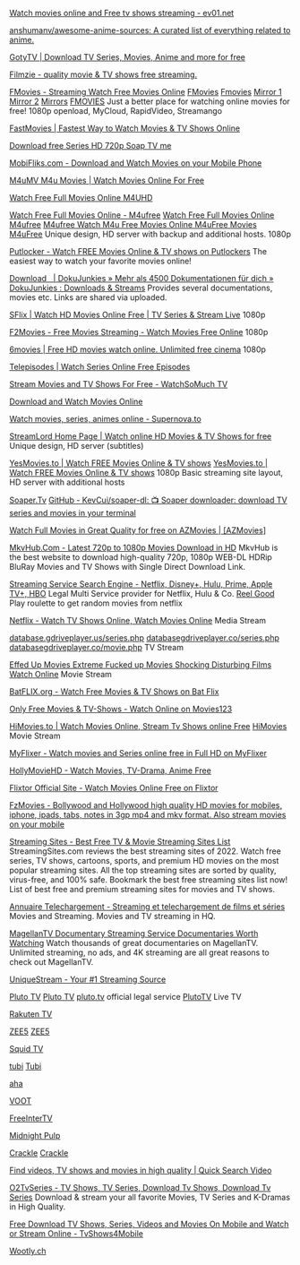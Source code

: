 
[Watch movies online and Free tv shows streaming - ev01.net](https://ev01.to/home)

[anshumanv/awesome-anime-sources: A curated list of everything related to anime.](https://github.com/anshumanv/awesome-anime-sources)

[GotyTV | Download TV Series, Movies, Anime and more for free](https://gotytv.com/)

[Filmzie - quality movie & TV shows free streaming.](https://filmzie.com/home)

[FMovies - Streaming Watch Free Movies Online](https://fmovieto.to/)
[FMovies](https://fmoviesf.co/home/)
[Fmovies](https://fmovies.to)
[Mirror 1](https://fmovies.se)
[Mirror 2](https://fmovies.is)
[Mirrors](https://fmovies.name/)
[FMOVIES](https://fmoviesz.to/)
Just a better place for watching online movies for free!
1080p
openload, MyCloud, RapidVideo, Streamango

[FastMovies | Fastest Way to Watch Movies & TV Shows Online](https://www.fastmovies.org/)

[Download free Series HD 720p Soap TV me](https://soaptv.me/)

[MobiFliks.com - Download and Watch Movies on your Mobile Phone](https://mobifliks.com/)

[M4uMV M4u Movies | Watch Movies Online For Free](https://m4umv.org/)

[Watch Free Full Movies Online M4UHD](https://m4uhd.tv/)

[Watch Free Full Movies Online - M4ufree](https://ww2.m4ufree.tv/)
[Watch Free Full Movies Online M4ufree](https://ww1.m4ufree.tv/)
[M4ufree Watch M4u Free Movies Online M4uFree Movies](https://m4ufree.rest/)
[M4uFree](https://ww1.m4ufree.to/)
Unique design, HD server with backup and additional hosts.
1080p

[Putlocker - Watch FREE Movies Online & TV shows on Putlockers](https://ww.putlocker.vip/)
The easiest way to watch your favorite movies online!

[Download   | DokuJunkies » Mehr als 4500 Dokumentationen für dich » DokuJunkies : Downloads & Streams](https://dokujunkies.org/)
Provides several documentations, movies etc. Links are shared via uploaded.

[SFlix | Watch HD Movies Online Free | TV Series & Stream Live](https://sflix.to/home)
1080p

[F2Movies - Free Movies Streaming - Watch Movies Free Online](https://www6.f2movies.to/)
1080p

[6movies | Free HD movies watch online. Unlimited free cinema](https://www3.6movies.net/)
1080p

[Telepisodes | Watch Series Online Free Episodes](https://telepisodes.org/)

[Stream Movies and TV Shows For Free - WatchSoMuch TV](https://watchsomuch.tv/)

[Download and Watch Movies Online](https://watchsomuch.to/)

[Watch movies, series, animes online - Supernova.to](https://supernova.to/)

[StreamLord Home Page | Watch online HD Movies & TV Shows for free](http://www.streamlord.com/)
Unique design, HD server (subtitles)

[YesMovies.to | Watch FREE Movies Online & TV shows](https://ww.yesmovies.ag/)
[YesMovies.to | Watch FREE Movies Online & TV shows](https://ww.yesmovies.ag/)
1080p
Basic streaming site layout, HD server with additional hosts

[Soaper.Tv](https://soaper.tv/)
[GitHub - KevCui/soaper-dl: :tv: Soaper downloader: download TV series and movies in your terminal](https://github.com/KevCui/soaper-dl)

[Watch Full Movies in Great Quality for free on AZMovies | [AZMovies]](https://azmovies.ws/)

[MkvHub.Com - Latest 720p to 1080p Movies Download in HD](https://www.mkvhub.forum/)
MkvHub is the best website to download high-quality 720p, 1080p WEB-DL HDRip BluRay Movies and TV Shows with Single Direct Download Link.

[Streaming Service Search Engine - Netflix, Disney+, Hulu, Prime, Apple TV+, HBO](https://reelgood.com/)
Legal Multi Service provider for Netflix, Hulu & Co.
[Reel Good](https://reelgood.com/roulette/netflix)
Play roulette to get random movies from netflix

[Netflix - Watch TV Shows Online, Watch Movies Online](https://www.netflix.com/)
Media Stream

[database.gdriveplayer.us/series.php](https://database.gdriveplayer.us/series.php)
[databasegdriveplayer.co/series.php](https://databasegdriveplayer.co/series.php)
[databasegdriveplayer.co/movie.php](https://databasegdriveplayer.co/movie.php)
TV Stream

[Effed Up Movies Extreme Fucked up Movies Shocking Disturbing Films Watch Online](https://www.effedupmovies.com/)
Movie Stream

[BatFLIX.org - Watch Free Movies & TV Shows on Bat Flix](https://batflixmovies.club/)

[Only Free Movies & TV-Shows - Watch Online on Movies123](https://ww1.new-movies123.co/)

[HiMovies.to | Watch Movies Online, Stream Tv Shows online Free](https://himovies.to/)
[HiMovies](https://himovies.to/home)
Movie Stream

[MyFlixer - Watch movies and Series online free in Full HD on MyFlixer](https://myflixertv.to/)

[HollyMovieHD - Watch Movies, TV-Drama, Anime Free](https://hollymoviehd.cc/)

[Flixtor Official Site - Watch Movies Online Free on Flixtor](https://flixtor.mx/)

[FzMovies - Bollywood and Hollywood high quality HD movies for mobiles, iphone, ipads, tabs, notes in 3gp mp4 and mkv format. Also stream movies on your mobile](https://www.fzmovies.live/)

[Streaming Sites - Best Free TV & Movie Streaming Sites List](https://streamingsites.com/)
StreamingSites.com reviews the best streaming sites of 2022. Watch free series, TV shows, cartoons, sports, and premium HD movies on the most popular streaming sites. All the top streaming sites are sorted by quality, virus-free, and 100% safe. Bookmark the best free streaming sites list now!
List of best free and premium streaming sites for movies and TV shows.

[Annuaire Telechargement - Streaming et telechargement de films et séries](https://www.annuaire-telechargement.al/)
Movies and Streaming.
Movies and TV streaming in HQ.

[MagellanTV Documentary Streaming Service Documentaries Worth Watching](https://www.magellantv.com/featured)
Watch thousands of great documentaries on MagellanTV. Unlimited streaming, no ads, and 4K streaming are all great reasons to check out MagellanTV.

[UniqueStream - Your #1 Streaming Source](https://uniquestream.net/)

[Pluto TV](https://pluto.tv/)
[Pluto TV](https://www.eu-landing.corp.pluto.tv/)
[pluto.tv](http://pluto.tv/welcome)
official legal service
[PlutoTV](https://pluto.tv/live-tv/lively-place)
Live TV

[Rakuten TV](https://www.rakuten.tv/)

[ZEE5](https://www.zee5.com/global)
[ZEE5](https://www.zee5.com/global/live-tv)

[Squid TV](https://www.squidtv.net/)

[tubi](https://gdpr.tubi.tv/)
[Tubi](https://tubitv.com/home)

[aha](https://www.aha.video/)

[VOOT](https://www.voot.com/)

[FreeInterTV](http://www.freeintertv.com/)

[Midnight Pulp](https://www.midnightpulp.com/)

[Crackle](https://www.crackle.com/)
[Crackle](https://www.sonycrackle.com/out-of-region.html)

[Find videos, TV shows and movies in high quality | Quick Search Video](https://embedy.cc/)

[O2TvSeries - TV Shows, TV Series, Download Tv Shows, Download Tv Series](https://o2tvseries2.com/)
Download & stream your all favorite Movies, TV Series and K-Dramas in High Quality.

[Free Download TV Shows, Series, Videos and Movies On Mobile and Watch or Stream Online - TvShows4Mobile](https://tvshows4mobile.org/)

[Wootly.ch](https://wootly.ch/)
